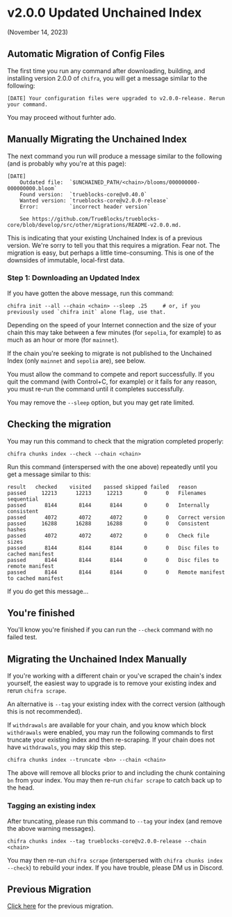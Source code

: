 # v2.0.0 Updated Unchained Index

(November 14, 2023)

## Automatic Migration of Config Files

The first time you run any command after downloading, building, and installing version 2.0.0 of `chifra`, you will get a message similar to the following:

```[bash]
[DATE] Your configuration files were upgraded to v2.0.0-release. Rerun your command.
```

You may proceed without furhter ado.

## Manually Migrating the Unchained Index

The next command you run will produce a message similar to the following (and is probably why you're at this page):

```[bash]
[DATE]
    Outdated file:  `$UNCHAINED_PATH/<chain>/blooms/000000000-000000000.bloom`
    Found version:  `trueblocks-core@v0.40.0`
    Wanted version: `trueblocks-core@v2.0.0-release`
    Error:          `incorrect header version`

    See https://github.com/TrueBlocks/trueblocks-core/blob/develop/src/other/migrations/README-v2.0.0.md.
```

This is indicating that your existing Unchained Index is of a previous version. We're sorry to tell you that this requires a migration. Fear not. The migration is easy, but perhaps a little time-consuming. This is one of the downsides of immutable, local-first data.

### Step 1: Downloading an Updated Index

If you have gotten the above message, run this command:

```[bash]
chifra init --all --chain <chain> --sleep .25     # or, if you previously used `chifra init` alone flag, use that.
```

Depending on the speed of your Internet connection and the size of your chain this may take between a few minutes (for `sepolia`, for example) to as much as an hour or more (for `mainnet`).

If the chain you're seeking to migrate is not published to the Unchained Index (only `mainnet` and `sepolia` are), see below.

You must allow the command to compete and report successfully. If you quit the command (with Control+C, for example) or it fails for any reason, you must re-run the command until it completes successfully.

You may remove the `--sleep` option, but you may get rate limited.

## Checking the migration

You may run this command to check that the migration completed properly:

```[bash]
chifra chunks index --check --chain <chain>
```

Run this command (interspersed with the one above) repeatedly until you get a message similar to this:

```[bash]
result   checked    visited    passed skipped failed   reason
passed     12213      12213     12213       0      0   Filenames sequential
passed      8144       8144      8144       0      0   Internally consistent
passed      4072       4072      4072       0      0   Correct version
passed     16288      16288     16288       0      0   Consistent hashes
passed      4072       4072      4072       0      0   Check file sizes
passed      8144       8144      8144       0      0   Disc files to cached manifest
passed      8144       8144      8144       0      0   Disc files to remote manifest
passed      8144       8144      8144       0      0   Remote manifest to cached manifest
```

If you do get this message...

## You're finished

You'll know you're finished if you can run the `--check` command with no failed test.

## Migrating the Unchained Index Manually

If you're working with a different chain or you've scraped the chain's index yourself, the easiest way to upgrade is to remove your existing index and rerun `chifra scrape`.

An alternative is `--tag` your existing index with the correct version (although this is not recommended).

If `withdrawals` are available for your chain, and you know which block `withdrawals` were enabled, you may run the following commands to first truncate your existing index and then re-scraping. If your chain does not have `withdrawals`, you may skip this step.

```[bash]
chifra chunks index --truncate <bn> --chain <chain>
```

The above will remove all blocks prior to and including the chunk containing `bn` from your index. You may then re-run `chifar scrape` to catch back up to the head.

### Tagging an existing index

After truncating, please run this command to `--tag` your index (and remove the above warning messages).

```[bash]
chifra chunks index --tag trueblocks-core@v2.0.0-release --chain <chain>
```

You may then re-run `chifra scrape` (interspersed with `chifra chunks index --check`) to rebuild your index. If you have trouble, please DM us in Discord.

## Previous Migration

[Click here](./README-v0.85.0.md) for the previous migration.
